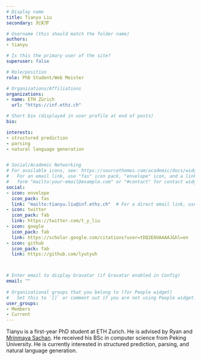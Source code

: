 ```yaml
---
# Display name
title: Tianyu Liu
secondary: 刘天宇

# Username (this should match the folder name)
authors:
- tianyu

# Is this the primary user of the site?
superuser: false

# Role/position
role: PhD Student/Web Meister

# Organizations/Affiliations
organizations:
- name: ETH Zürich
  url: "https://inf.ethz.ch"

# Short bio (displayed in user profile at end of posts)
bio: 

interests:
- structured prediction
- parsing
- natural language generation


# Social/Academic Networking
# For available icons, see: https://sourcethemes.com/academic/docs/widgets/#icons
#   For an email link, use "fas" icon pack, "envelope" icon, and a link in the
#   form "mailto:your-email@example.com" or "#contact" for contact widget.
social:
- icon: envelope
  icon_pack: fas
  link: "mailto:tianyu.liu@inf.ethz.ch"  # For a direct email link, use "mailto:test@example.org".
- icon: twitter
  icon_pack: fab
  link: https://twitter.com/t_y_liu
- icon: google
  icon_pack: fab
  link: https://scholar.google.com/citations?user=tDQ2E0UAAAAJ&hl=en
- icon: github
  icon_pack: fab
  link: https://github.com/lyutyuh



# Enter email to display Gravatar (if Gravatar enabled in Config)
email: ""
  
# Organizational groups that you belong to (for People widget)
#   Set this to `[]` or comment out if you are not using People widget.  
user_groups:
- Members
- Current
---
```

Tianyu is a first-year PhD student at ETH Zurich. He is advised by Ryan and [Mrinmaya Sachan](mrinmaya.io). He received his BSc in computer science from Peking University. He is currently interested in structured prediction, parsing, and natural language generation. 
